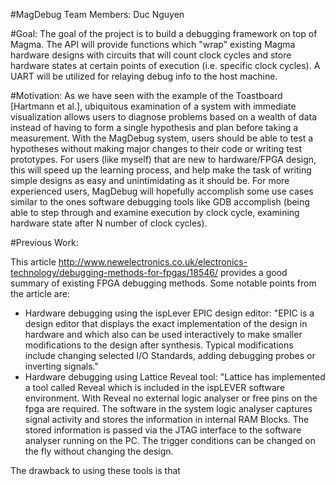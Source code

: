 #MagDebug
Team Members: Duc Nguyen

#Goal: 
The goal of the project is to build a debugging framework on top of Magma.  The API will provide functions which "wrap" existing Magma hardware designs with circuits that will count clock cycles and store hardware states at certain points of execution (i.e. specific clock cycles).  A UART will be utilized for relaying debug info to the host machine.

#Motivation: 
As we have seen with the example of the Toastboard [Hartmann et al.], ubiquitous examination of a system with immediate visualization allows users to diagnose problems based on a wealth of data instead of having to form a single hypothesis and plan before taking a measurement.  With the MagDebug system, users should be able to test a hypotheses without making major changes to their code or writing test prototypes.  For users (like myself) that are new to hardware/FPGA design, this will speed up the learning process, and help make the task of writing simple designs as easy and unintimidating as it should be.  For more experienced users, MagDebug will hopefully accomplish some use cases similar to the ones software debugging tools like GDB accomplish (being able to step through and examine execution by clock cycle, examining hardware state after N number of clock cycles).

#Previous Work: 

This article http://www.newelectronics.co.uk/electronics-technology/debugging-methods-for-fpgas/18546/ provides a good summary of existing FPGA debugging methods.  Some notable points from the article are:
  - Hardware debugging using the ispLever EPIC design editor: "EPIC is a design editor that displays the exact implementation of the design in hardware and which also can be used interactively to make smaller modifications to the design after synthesis. Typical modifications include changing selected I/O Standards, adding debugging probes or inverting signals."
  - Hardware debugging using Lattice Reveal tool: "Lattice has implemented a tool called Reveal which is included in the 
    ispLEVER software environment. With Reveal no external logic analyser or free pins on the fpga are required. The software 
    in the system logic analyser captures signal activity and stores the information in internal RAM Blocks. The stored
    information is passed via the JTAG interface to the software analyser running on the PC. The trigger conditions can be
    changed on the fly without changing the design.
    
The drawback to using these tools is that 
